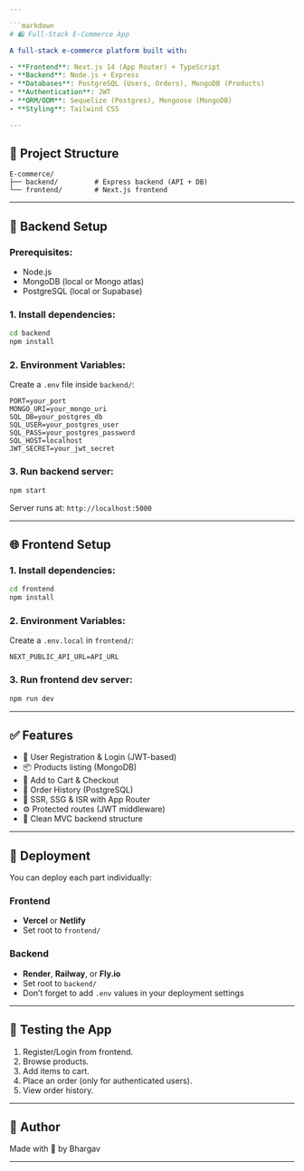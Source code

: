 ```yaml
---

```markdown
# 🛍️ Full-Stack E-Commerce App

A full-stack e-commerce platform built with:

- **Frontend**: Next.js 14 (App Router) + TypeScript
- **Backend**: Node.js + Express
- **Databases**: PostgreSQL (Users, Orders), MongoDB (Products)
- **Authentication**: JWT
- **ORM/ODM**: Sequelize (Postgres), Mongoose (MongoDB)
- **Styling**: Tailwind CSS

---
```


## 📁 Project Structure

```
E-commerce/
├── backend/         # Express backend (API + DB)
└── frontend/        # Next.js frontend
```

---

## 🔧 Backend Setup

### Prerequisites:
- Node.js
- MongoDB (local or Mongo atlas)
- PostgreSQL (local or Supabase)

### 1. Install dependencies:
```bash
cd backend
npm install
```

### 2. Environment Variables:
Create a `.env` file inside `backend/`:

```env
PORT=your_port
MONGO_URI=your_mongo_uri
SQL_DB=your_postgres_db
SQL_USER=your_postgres_user
SQL_PASS=your_postgres_password
SQL_HOST=localhost
JWT_SECRET=your_jwt_secret
```

### 3. Run backend server:
```bash
npm start
```

Server runs at: `http://localhost:5000`

---

## 🌐 Frontend Setup

### 1. Install dependencies:
```bash
cd frontend
npm install
```

### 2. Environment Variables:
Create a `.env.local` in `frontend/`:

```env
NEXT_PUBLIC_API_URL=API_URL
```

### 3. Run frontend dev server:
```bash
npm run dev
```

---

## ✅ Features

- 🔐 User Registration & Login (JWT-based)
- 📦 Products listing (MongoDB)
- 🛒 Add to Cart & Checkout
- 📜 Order History (PostgreSQL)
- 📄 SSR, SSG & ISR with App Router
- ⚙️ Protected routes (JWT middleware)
- 📁 Clean MVC backend structure

---

## 🚀 Deployment

You can deploy each part individually:

### Frontend
- **Vercel** or **Netlify**
- Set root to `frontend/`

### Backend
- **Render**, **Railway**, or **Fly.io**
- Set root to `backend/`
- Don’t forget to add `.env` values in your deployment settings

---

## 🧪 Testing the App

1. Register/Login from frontend.
2. Browse products.
3. Add items to cart.
4. Place an order (only for authenticated users).
5. View order history.

---

## 📌 Author

Made with 💖 by Bhargav  

---